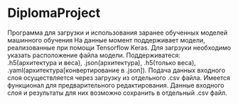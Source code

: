 # DiplomaProject
Программа для загрузки и использования заранее обученных моделей машинного обучения
На данные момент поддерживает модели, реализованные при помощи Tensorflow Keras.
Для загрзуки необходимо указать расположение файла модели. 
Поддерживатеся: .h5(архитектура и веса), .json(архитектура), .h5(только веса), .yaml(архитектура[конвертирование в .json]).
Подача данных входного слоя осуществляется через загрузку из отдельного .csv файла. Имеется функционал для предварительного редактирования.
Данные входного слоя и результаты для них возможно сохранить в отдельный .csv файл.
